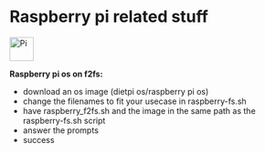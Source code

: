 # Raspberry pi related stuff
<a style="text-decoration:none">
    <img height="42" src="https://raw.githubusercontent.com/Ven0m0/Ven0m0/refs/heads/main/Images/raspride.avif" alt="Pi">
</a>



**Raspberry pi os on f2fs:**
- download an os image (dietpi os/raspberry pi os)
- change the filenames to fit your usecase in raspberry-fs.sh
- have raspberry_f2fs.sh and the image in the same path as the raspberry-fs.sh script
- answer the prompts
- success
